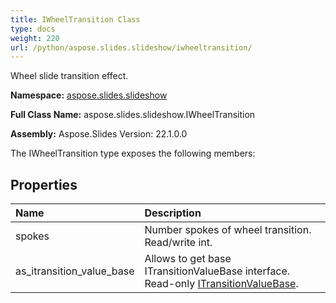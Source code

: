 ```yaml
---
title: IWheelTransition Class
type: docs
weight: 220
url: /python/aspose.slides.slideshow/iwheeltransition/
---
```


Wheel slide transition effect.

**Namespace:** [aspose.slides.slideshow](/python/aspose.slides.slideshow/)

**Full Class Name:** aspose.slides.slideshow.IWheelTransition

**Assembly:**  Aspose.Slides Version: 22.1.0.0

The IWheelTransition type exposes the following members:
## **Properties**
|**Name**|**Description**|
| :- | :- |
|spokes|Number spokes of wheel transition.<br/>            Read/write int.|
|as_itransition_value_base|Allows to get base ITransitionValueBase interface.<br/>            Read-only [ITransitionValueBase](/python/aspose.slides.slideshow/itransitionvaluebase/).|
